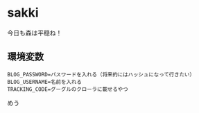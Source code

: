 # sakki
今日も森は平穏ね！

## 環境変数

```
BLOG_PASSWORD=パスワードを入れる（将来的にはハッシュになって行きたい）
BLOG_USERNAME=名前を入れる
TRACKING_CODE=グーグルのクローラに載せるやつ
```
めう
